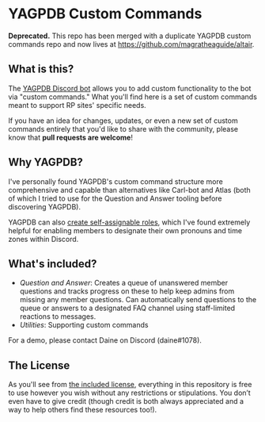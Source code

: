 # YAGPDB Custom Commands

**Deprecated.** This repo has been merged with a duplicate YAGPDB custom commands repo and now lives at https://github.com/magratheaguide/altair.

## What is this?

The [YAGPDB Discord bot](yagpdb.xyz/) allows you to add custom functionality to the bot via "custom commands." What you'll find here is a set of custom commands meant to support RP sites' specific needs.

If you have an idea for changes, updates, or even a new set of custom commands entirely that you'd like to share with the community, please know that **pull requests are welcome**!

## Why YAGPDB?

I've personally found YAGPDB's custom command structure more comprehensive and capable than alternatives like Carl-bot and Atlas (both of which I tried to use for the Question and Answer tooling before discovering YAGPDB).

YAGPDB can also [create self-assignable roles](https://docs.yagpdb.xyz/tools-and-utilities/self-assignable-roles), which I've found extremely helpful for enabling members to designate their own pronouns and time zones within Discord.

## What's included?

- *Question and Answer*: Creates a queue of unanswered member questions and tracks progress on these to help keep admins from missing any member questions. Can automatically send questions to the queue or answers to a designated FAQ channel using staff-limited reactions to messages.
- *Utilities*: Supporting custom commands

For a demo, please contact Daine on Discord (daine#1078).

## The License

As you'll see from [the included license](LICENSE), everything in this repository is free to use however you wish without any restrictions or stipulations. You don’t even have to give credit (though credit is both always appreciated and a way to help others find these resources too!).
